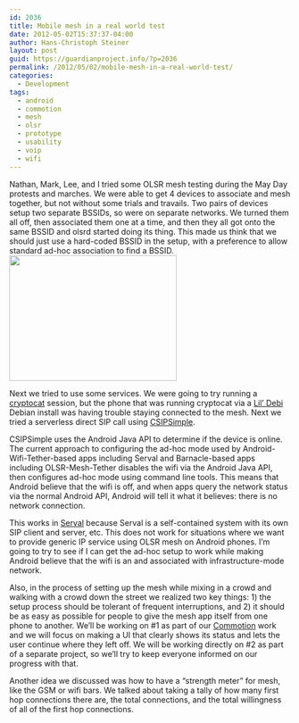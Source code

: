 ```yaml
---
id: 2036
title: Mobile mesh in a real world test
date: 2012-05-02T15:37:37-04:00
author: Hans-Christoph Steiner
layout: post
guid: https://guardianproject.info/?p=2036
permalink: /2012/05/02/mobile-mesh-in-a-real-world-test/
categories:
  - Development
tags:
  - android
  - commotion
  - mesh
  - olsr
  - prototype
  - usability
  - voip
  - wifi
---
```

Nathan, Mark, Lee, and I tried some OLSR mesh testing during the May Day protests and marches. We were able to get 4 devices to associate and mesh together, but not without some trials and travails. Two pairs of devices setup two separate BSSIDs, so were on separate networks. We turned them all off, then associated them one at a time, and then they all got onto the same BSSID and olsrd started doing its thing. This made us think that we should just use a hard-coded BSSID in the setup, with a preference to allow standard ad-hoc association to find a BSSID. [<img src="https://guardianproject.info/wp-content/uploads/2012/05/526191_338865336181237_184749301592842_866151_1316470506_n-300x225.jpg" alt="" width="300" height="225" class="alignright size-medium wp-image-2037" srcset="https://guardianproject.info/wp-content/uploads/2012/05/526191_338865336181237_184749301592842_866151_1316470506_n-300x225.jpg 300w, https://guardianproject.info/wp-content/uploads/2012/05/526191_338865336181237_184749301592842_866151_1316470506_n.jpg 600w" sizes="(max-width: 300px) 100vw, 300px" />](https://guardianproject.info/wp-content/uploads/2012/05/526191_338865336181237_184749301592842_866151_1316470506_n.jpg)

Next we tried to use some services. We were going to try running a <a href="https://crypto.cat/" target="_blank">cryptocat</a> session, but the phone that was running cryptocat via a <a href="https://github.com/guardianproject/lildebi" target="_blank">Lil’ Debi</a> Debian install was having trouble staying connected to the mesh. Next we tried a serverless direct SIP call using <a href="https://code.google.com/p/csipsimple/" target="_blank">CSIPSimple</a>. 

CSIPSimple uses the Android Java API to determine if the device is online. The current approach to configuring the ad-hoc mode used by Android-Wifi-Tether-based apps including Serval and Barnacle-based apps including OLSR-Mesh-Tether disables the wifi via the Android Java API, then configures ad-hoc mode using command line tools. This means that Android believe that the wifi is off, and when apps query the network status via the normal Android API, Android will tell it what it believes: there is no network connection.

This works in <a href="http://www.servalproject.org/" target="_blank">Serval</a> because Serval is a self-contained system with its own SIP client and server, etc. This does not work for situations where we want to provide generic IP service using OLSR mesh on Android phones. I’m going to try to see if I can get the ad-hoc setup to work while making Android believe that the wifi is an and associated with infrastructure-mode network.

Also, in the process of setting up the mesh while mixing in a crowd and walking with a crowd down the street we realized two key things: 1) the setup process should be tolerant of frequent interruptions, and 2) it should be as easy as possible for people to give the mesh app itself from one phone to another. We’ll be working on #1 as part of our <a href="https://code.commotionwireless.net/projects" target="_blank">Commotion</a> work and we will focus on making a UI that clearly shows its status and lets the user continue where they left off. We will be working directly on #2 as part of a separate project, so we’ll try to keep everyone informed on our progress with that.

Another idea we discussed was how to have a “strength meter” for mesh, like the GSM or wifi bars. We talked about taking a tally of how many first hop connections there are, the total connections, and the total willingness of all of the first hop connections.